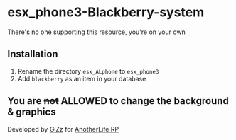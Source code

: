 # esx_phone3-Blackberry-system

There's no one supporting this resource, you're on your own

## Installation

1. Rename the directory `esx_ALphone` to `esx_phone3`
2. Add `blackberry` as an item in your database

## You are ~~not~~ ALLOWED to change the background & graphics

Developed by [GiZz](https://github.com/indilo53) for [AnotherLife RP](http://www.anotherliferp.fr)
